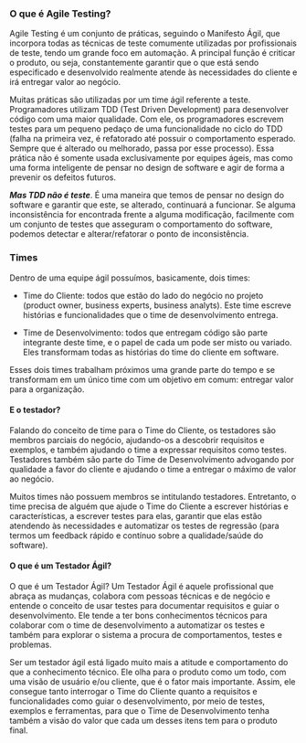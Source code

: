 ### O que é Agile Testing?

Agile Testing é um conjunto de práticas, seguindo o Manifesto Ágil, que incorpora todas as técnicas de teste comumente utilizadas por profissionais de teste, tendo um grande foco em automação. A principal função é criticar o produto, ou seja, constantemente garantir que o que está sendo especificado e desenvolvido realmente atende às necessidades do cliente e irá entregar valor ao negócio.

Muitas práticas são utilizadas por um time ágil referente a teste. Programadores utilizam TDD (Test Driven Development) para desenvolver código com uma maior qualidade. Com ele, os programadores escrevem testes para um pequeno pedaço de uma funcionalidade no ciclo do TDD (falha na primeira vez, é refatorado até possuir o comportamento esperado. Sempre que é alterado ou melhorado, passa por esse processo). Essa prática não é somente usada exclusivamente por equipes ágeis, mas como uma forma inteligente de pensar no design de software e agir de forma a prevenir os defeitos futuros.

***Mas TDD não é teste***. É uma maneira que temos de pensar no design do software e garantir que este, se alterado, continuará a funcionar. Se alguma inconsistência for encontrada frente a alguma modificação, facilmente com um conjunto de testes que asseguram o comportamento do software, podemos detectar e alterar/refatorar o ponto de inconsistência.

### Times

Dentro de uma equipe ágil possuímos, basicamente, dois times:

- Time do Cliente: todos que estão do lado do negócio no projeto (product owner, business experts, business analyts). Este time escreve histórias e funcionalidades que o time de desenvolvimento entrega.

- Time de Desenvolvimento: todos que entregam código são parte integrante deste time, e o papel de cada um pode ser misto ou variado. Eles transformam todas as histórias do time do cliente em software.

Esses dois times trabalham próximos uma grande parte do tempo e se transformam em um único time com um objetivo em comum: entregar valor para a organização.

#### E o testador?

Falando do conceito de time para o Time do Cliente, os testadores são membros parciais do negócio, ajudando-os a descobrir requisitos e exemplos, e também ajudando o time a expressar requisitos como testes. Testadores também são parte do Time de Desenvolvimento advogando por qualidade a favor do cliente e ajudando o time a entregar o máximo de valor ao negócio.

Muitos times não possuem membros se intitulando testadores. Entretanto, o time precisa de alguém que ajude o Time do Cliente a escrever histórias e características, a escrever testes para elas, garantir que elas estão atendendo às necessidades e automatizar os testes de regressão (para termos um feedback rápido e contínuo sobre a qualidade/saúde do software).

#### O que é um Testador Ágil?

O que é um Testador Ágil?
Um Testador Ágil é aquele profissional que abraça as mudanças, colabora com pessoas técnicas e de negócio e entende o conceito de usar testes para documentar requisitos e guiar o desenvolvimento. Ele tende a ter bons conhecimentos técnicos para colaborar com o time de desenvolvimento a automatizar os testes e também para explorar o sistema a procura de comportamentos, testes e problemas.

Ser um testador ágil está ligado muito mais a atitude e comportamento do que a conhecimento técnico. Ele olha para o produto como um todo, com uma visão de usuário e/ou cliente, que é o fator mais importante. Assim, ele consegue tanto interrogar o Time do Cliente quanto a requisitos e funcionalidades como guiar o desenvolvimento, por meio de testes, exemplos e ferramentas, para que o Time de Desenvolvimento tenha também a visão do valor que cada um desses itens tem para o produto final.